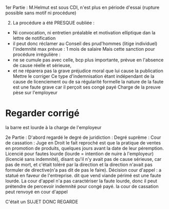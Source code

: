 1er Partie : 
M.Helmut est sous CDI, n'est plus en période d'essai (rupture possible sans motif ni procédure)

2) La procédure a été PRESQUE oubliée : 
- Ni convocation, ni entretien préalable et motivation elliptique dan la lettre de notification
- il peut donc réclamer au Conseil des prud'hommes (litige individuel) l'indemnité max prévue : 1 mois de salaire
Mais cette sanction pour procédure irrégulière :
- ne se cumule pas avec celle, bcp plus importante, prévue en l'absence de cause réelle et sérieuse,
- et ne réparera pas la grave préjudice moral que lui cause la publication
Mettre le corriger
Ce type d'indemnisation étant indépendant de la cause de licenciement ou de sa régularité formelle
la nature de la faute est une faute grave car il perçoit ses congé payé 
Charge de la preuve pèse sur l'employeur
# Regarder corrigé

la barre est lourde à la charge de l'employeur

2e Partie : 
D'abord regardé le degré de juridiction : 
Degré suprême : 
Cour de cassation : Juge en Droit
le fait reproché est que la pratique de ventes en promotion de produits, quelques jours avant la date de leur péremption.
Licencié pour fautes lourde (lourde = intention de nuire à l'employeur) (licencié sans indemnité), disant qu'il n'y avait pas de cause sérieuse, car pas de mort, et c'était toléré par la direction et la direction n'avait pas formuler de directive(n'a pas dit de pas le faire).
Décision cour d'appel : 
a statué en faveur de l'entreprise.
dit que vend viande périmé est une faute lourde.
La cour d'appel n'a pas caractériser la faute lourde, donc il peut prétendre de percevoir indemnité pour congé payé.
la cour de cassation peut renvoyé en cour d'appel

C'était un SUJET DONC REGARDE 
